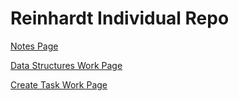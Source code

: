 <h1> Reinhardt Individual Repo </h1>

<a href="notes.md">Notes Page</a>

<a href="datastructures.md">Data Structures Work Page</a>

<a href="creatework.md">Create Task Work Page</a>
